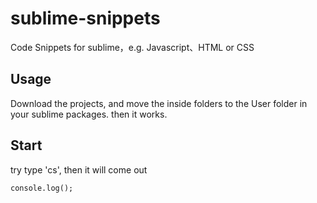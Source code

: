 # sublime-snippets
Code  Snippets for sublime，e.g. Javascript、HTML or CSS

## Usage
Download the projects, and move the inside folders to the User folder in your sublime packages.
then it works.

## Start
try type 'cs', then it will come out
```
console.log();
```
